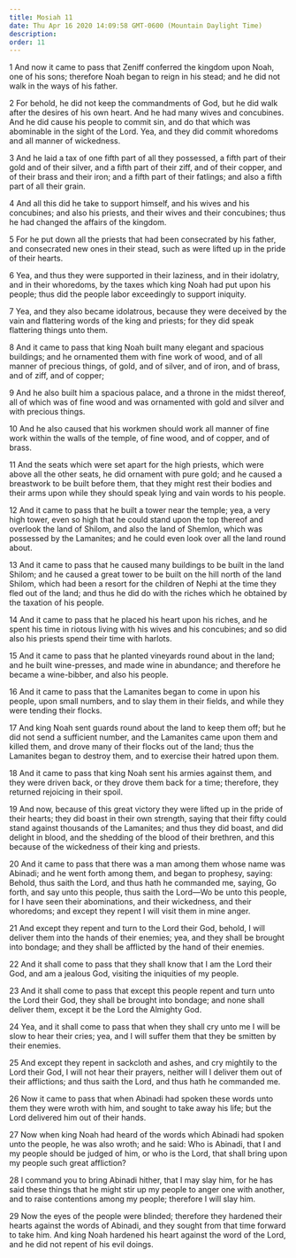 ```yaml
---
title: Mosiah 11
date: Thu Apr 16 2020 14:09:58 GMT-0600 (Mountain Daylight Time)
description: 
order: 11
---
```


<p>
  1 And now it came to pass that Zeniff conferred the kingdom upon Noah, one of
  his sons; therefore Noah began to reign in his stead; and he did not walk in
  the ways of his father.
</p>
<p>
  2 For behold, he did not keep the commandments of God, but he did walk after
  the desires of his own heart. And he had many wives and concubines. And he did
  cause his people to commit sin, and do that which was abominable in the sight
  of the Lord. Yea, and they did commit whoredoms and all manner of wickedness.
</p>
<p>
  3 And he laid a tax of one fifth part of all they possessed, a fifth part of
  their gold and of their silver, and a fifth part of their ziff, and of their
  copper, and of their brass and their iron; and a fifth part of their fatlings;
  and also a fifth part of all their grain.
</p>
<p>
  4 And all this did he take to support himself, and his wives and his
  concubines; and also his priests, and their wives and their concubines; thus
  he had changed the affairs of the kingdom.
</p>
<p>
  5 For he put down all the priests that had been consecrated by his father, and
  consecrated new ones in their stead, such as were lifted up in the pride of
  their hearts.
</p>
<p>
  6 Yea, and thus they were supported in their laziness, and in their idolatry,
  and in their whoredoms, by the taxes which king Noah had put upon his people;
  thus did the people labor exceedingly to support iniquity.
</p>
<p>
  7 Yea, and they also became idolatrous, because they were deceived by the vain
  and flattering words of the king and priests; for they did speak flattering
  things unto them.
</p>
<p>
  8 And it came to pass that king Noah built many elegant and spacious
  buildings; and he ornamented them with fine work of wood, and of all manner of
  precious things, of gold, and of silver, and of iron, and of brass, and of
  ziff, and of copper;
</p>
<p>
  9 And he also built him a spacious palace, and a throne in the midst thereof,
  all of which was of fine wood and was ornamented with gold and silver and with
  precious things.
</p>
<p>
  10 And he also caused that his workmen should work all manner of fine work
  within the walls of the temple, of fine wood, and of copper, and of brass.
</p>
<p>
  11 And the seats which were set apart for the high priests, which were above
  all the other seats, he did ornament with pure gold; and he caused a
  breastwork to be built before them, that they might rest their bodies and
  their arms upon while they should speak lying and vain words to his people.
</p>
<p>
  12 And it came to pass that he built a tower near the temple; yea, a very high
  tower, even so high that he could stand upon the top thereof and overlook the
  land of Shilom, and also the land of Shemlon, which was possessed by the
  Lamanites; and he could even look over all the land round about.
</p>
<p>
  13 And it came to pass that he caused many buildings to be built in the land
  Shilom; and he caused a great tower to be built on the hill north of the land
  Shilom, which had been a resort for the children of Nephi at the time they
  fled out of the land; and thus he did do with the riches which he obtained by
  the taxation of his people.
</p>
<p>
  14 And it came to pass that he placed his heart upon his riches, and he spent
  his time in riotous living with his wives and his concubines; and so did also
  his priests spend their time with harlots.
</p>
<p>
  15 And it came to pass that he planted vineyards round about in the land; and
  he built wine-presses, and made wine in abundance; and therefore he became a
  wine-bibber, and also his people.
</p>
<p>
  16 And it came to pass that the Lamanites began to come in upon his people,
  upon small numbers, and to slay them in their fields, and while they were
  tending their flocks.
</p>
<p>
  17 And king Noah sent guards round about the land to keep them off; but he did
  not send a sufficient number, and the Lamanites came upon them and killed
  them, and drove many of their flocks out of the land; thus the Lamanites began
  to destroy them, and to exercise their hatred upon them.
</p>
<p>
  18 And it came to pass that king Noah sent his armies against them, and they
  were driven back, or they drove them back for a time; therefore, they returned
  rejoicing in their spoil.
</p>
<p>
  19 And now, because of this great victory they were lifted up in the pride of
  their hearts; they did boast in their own strength, saying that their fifty
  could stand against thousands of the Lamanites; and thus they did boast, and
  did delight in blood, and the shedding of the blood of their brethren, and
  this because of the wickedness of their king and priests.
</p>
<p>
  20 And it came to pass that there was a man among them whose name was Abinadi;
  and he went forth among them, and began to prophesy, saying: Behold, thus
  saith the Lord, and thus hath he commanded me, saying, Go forth, and say unto
  this people, thus saith the Lord&#x2014;Wo be unto this people, for I have
  seen their abominations, and their wickedness, and their whoredoms; and except
  they repent I will visit them in mine anger.
</p>
<p>
  21 And except they repent and turn to the Lord their God, behold, I will
  deliver them into the hands of their enemies; yea, and they shall be brought
  into bondage; and they shall be afflicted by the hand of their enemies.
</p>
<p>
  22 And it shall come to pass that they shall know that I am the Lord their
  God, and am a jealous God, visiting the iniquities of my people.
</p>
<p>
  23 And it shall come to pass that except this people repent and turn unto the
  Lord their God, they shall be brought into bondage; and none shall deliver
  them, except it be the Lord the Almighty God.
</p>
<p>
  24 Yea, and it shall come to pass that when they shall cry unto me I will be
  slow to hear their cries; yea, and I will suffer them that they be smitten by
  their enemies.
</p>
<p>
  25 And except they repent in sackcloth and ashes, and cry mightily to the Lord
  their God, I will not hear their prayers, neither will I deliver them out of
  their afflictions; and thus saith the Lord, and thus hath he commanded me.
</p>
<p>
  26 Now it came to pass that when Abinadi had spoken these words unto them they
  were wroth with him, and sought to take away his life; but the Lord delivered
  him out of their hands.
</p>
<p>
  27 Now when king Noah had heard of the words which Abinadi had spoken unto the
  people, he was also wroth; and he said: Who is Abinadi, that I and my people
  should be judged of him, or who is the Lord, that shall bring upon my people
  such great affliction?
</p>
<p>
  28 I command you to bring Abinadi hither, that I may slay him, for he has said
  these things that he might stir up my people to anger one with another, and to
  raise contentions among my people; therefore I will slay him.
</p>
<p>
  29 Now the eyes of the people were blinded; therefore they hardened their
  hearts against the words of Abinadi, and they sought from that time forward to
  take him. And king Noah hardened his heart against the word of the Lord, and
  he did not repent of his evil doings.
</p>
